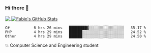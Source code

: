 ### Hi there 👋
<a href="https://github.com/fabiovincenzi/fabiovincenzi">
  <img align="center" src="https://github-readme-stats.vercel.app/api/top-langs/?username=fabiovincenzi&title_color=ffffff&text_color=c9cacc&icon_color=2bbc8a&bg_color=1d1f21&langs_count=3" />
</a>
<a href="https://github.com/fabiovincenzi/fabiovincenzi">
  <img align="center" src="https://github-readme-stats.vercel.app/api?username=fabiovincenzi&show_icons=true&line_height=27&count_private=true&title_color=ffffff&text_color=c9cacc&icon_color=2bbc8a&bg_color=1d1f21" alt="Fabio's GitHub Stats" />
</a>
<!--START_SECTION:waka-->

```text
C#           6 hrs 26 mins   ████████▓░░░░░░░░░░░░░░░░   35.17 %
PHP          4 hrs 29 mins   ██████░░░░░░░░░░░░░░░░░░░   24.52 %
Other        4 hrs 29 mins   ██████░░░░░░░░░░░░░░░░░░░   24.50 %
```

<!--END_SECTION:waka-->

:boom: Computer Science and Engineering student
